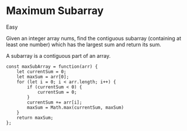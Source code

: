 # Maximum Subarray
Easy

Given an integer array nums, find the contiguous subarray (containing at least one number) which has the largest sum and return its sum.

A subarray is a contiguous part of an array.


```
const maxSubArray = function(arr) {
    let currentSum = 0;
    let maxSum = arr[0];
    for (let i = 0; i < arr.length; i++) {
        if (currentSum < 0) {
            currentSum = 0;
        }
        currentSum += arr[i];
        maxSum = Math.max(currentSum, maxSum)
    }
    return maxSum;
};
```
